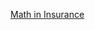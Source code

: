 
[Math in Insurance](https://drive.google.com/open?id=0B-C_0LZtyGcNZWQ5NTZjZTMtNTQyMC00ZmRkLTk1OGYtYjFhMThjMDJiNjky&resourcekey=0-Y7YD9tY5w6u4atWzYlq4gA&authuser=stefanvpetrov%40gmail.com&usp=drive_fs)
